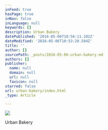 ```yaml
---
inFeed: true
hasPage: true
inNav: false
inLanguage: null
keywords: []
description: Urban Bakery
datePublished: '2016-05-06T10:56:11.102Z'
dateModified: '2016-05-06T10:53:20.584Z'
title: ''
author: []
sourcePath: _posts/2016-05-06-urban-bakery.md
authors: []
publisher:
  name: null
  domain: null
  url: null
  favicon: null
starred: false
url: urban-bakery/index.html
_type: Article

---
```

![](https://the-grid-user-content.s3-us-west-2.amazonaws.com/e399c44c-d793-4a46-8d36-2f23307c2f20.jpg)

Urban Bakery